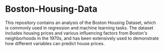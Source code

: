 # Boston-Housing-Data
This repository contains an analysis of the Boston Housing Dataset, which is commonly used in regression and machine learning tasks. The dataset includes housing prices and various influencing factors from Boston's neighborhoods in the 1970s, and has been extensively used to demonstrate how different variables can predict house prices.
